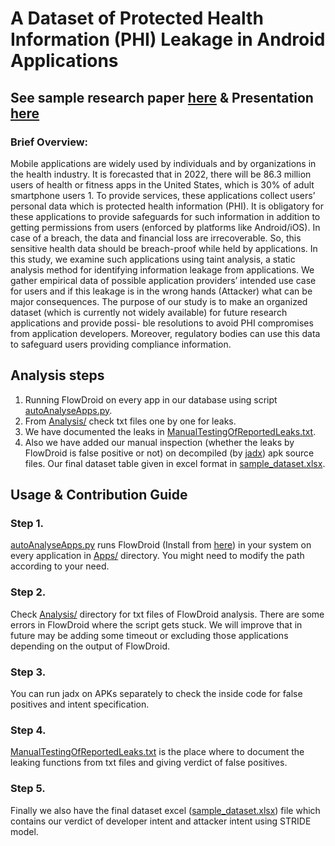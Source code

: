 # A Dataset of Protected Health Information (PHI) Leakage in Android Applications
## See sample research paper [here](https://drive.google.com/file/d/1nYI3uY9H8-yIjpoDdgR8VLMlUakbnE4n/view?usp=sharing) & Presentation [here](https://docs.google.com/presentation/d/1-_3wLOsW412v99PclrHzT-GjY07593ld/edit?usp=sharing&ouid=101254930433502480334&rtpof=true&sd=true)
### Brief Overview:  
Mobile applications are widely used by individuals and by
organizations in the health industry. It is forecasted that
in 2022, there will be 86.3 million users of health or fitness
apps in the United States, which is 30% of adult smartphone
users 1. To provide services, these applications collect users’
personal data which is protected health information (PHI).
It is obligatory for these applications to provide safeguards
for such information in addition to getting permissions from
users (enforced by platforms like Android/iOS). In case of
a breach, the data and financial loss are irrecoverable. So,
this sensitive health data should be breach-proof while held
by applications. In this study, we examine such applications
using taint analysis, a static analysis method for identifying
information leakage from applications. We gather empirical
data of possible application providers’ intended use case for
users and if this leakage is in the wrong hands (Attacker)
what can be major consequences. The purpose of our study is
to make an organized dataset (which is currently not widely
available) for future research applications and provide possi-
ble resolutions to avoid PHI compromises from application
developers. Moreover, regulatory bodies can use this data to
safeguard users providing compliance information.

## Analysis steps
1. Running FlowDroid on every app in our database using script [autoAnalyseApps.py](autoAnalyseApps.py).
2. From [Analysis/](Analysis/) check txt files one by one for leaks.
3. We have documented the leaks in [ManualTestingOfReportedLeaks.txt](ManualTestingOfReportedLeaks.txt).
4. Also we have added our manual inspection (whether the leaks by FlowDroid is false positive or not) on decompiled (by [jadx](https://github.com/skylot/jadx)) apk source files. Our final dataset table given in excel format in [sample_dataset.xlsx](sample_dataset.xlsx).

## Usage & Contribution Guide

### Step 1.
[autoAnalyseApps.py](autoAnalyseApps.py) runs FlowDroid (Install from [here](https://github.com/secure-software-engineering/FlowDroid])) in your system on every application in [Apps/](Apps/) directory. You might need to modify the path according to your need.
### Step 2.
Check [Analysis/](Analysis/) directory for txt files of FlowDroid analysis. There are some errors in FlowDroid where the script gets stuck. We will improve that in future may be adding some timeout or excluding those applications depending on the output of FlowDroid.
### Step 3.
You can run jadx on APKs separately to check the inside code for false positives and intent specification.
### Step 4.
[ManualTestingOfReportedLeaks.txt](ManualTestingOfReportedLeaks.txt) is the place where to document the leaking functions from txt files and giving verdict of false positives.
### Step 5.
Finally we also have the final dataset excel ([sample_dataset.xlsx](sample_dataset.xlsx)) file which contains our verdict of developer intent and attacker intent using STRIDE model.




